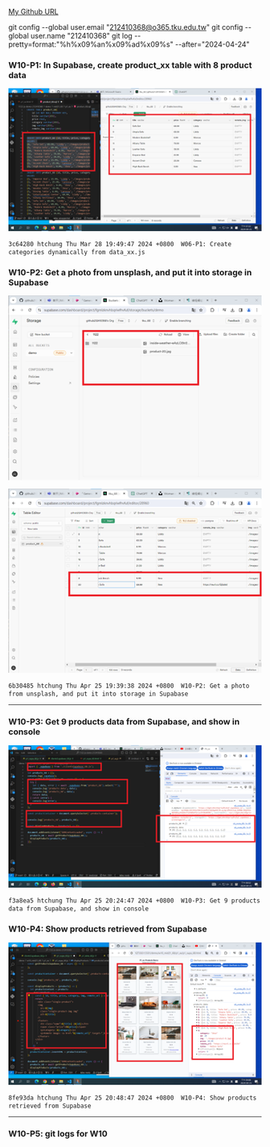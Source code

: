 [My Github URL](https://github.com/github212410368/1122-js-demo-212410368.git)

git config --global user.email "212410368@o365.tku.edu.tw"
git config --global user.name "212410368"
git log --pretty=format:"%h%x09%an%x09%ad%x09%s" --after="2024-04-24"

### W10-P1: In Supabase, create product_xx table with 8 product data

![](w10-p1.png)

```
3c64280 htchung Thu Mar 28 19:49:47 2024 +0800  W06-P1: Create categories dynamically from data_xx.js
```

### W10-P2: Get a photo from unsplash, and put it into storage in Supabase

![](w10-p2-1.png)

![](w10-p2-2.png)

```
6b30485 htchung Thu Apr 25 19:39:38 2024 +0800  W10-P2: Get a photo from unsplash, and put it into storage in Supabase
```

---

### W10-P3: Get 9 products data from Supabase, and show in console

![](w10-p3.png)

```
f3a8ea5 htchung Thu Apr 25 20:24:47 2024 +0800  W10-P3: Get 9 products data from Supabase, and show in console
```

### W10-P4: Show products retrieved from Supabase

![](w10-p4.png)

```
8fe93da htchung Thu Apr 25 20:48:47 2024 +0800  W10-P4: Show products retrieved from Supabase
```

---

### W10-P5: git logs for W10
